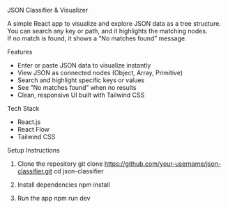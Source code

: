 JSON Classifier & Visualizer

A simple React app to visualize and explore JSON data as a tree structure.  
You can search any key or path, and it highlights the matching nodes.  
If no match is found, it shows a “No matches found” message.



Features

- Enter or paste JSON data to visualize instantly  
- View JSON as connected nodes (Object, Array, Primitive)  
- Search and highlight specific keys or values  
- See “No matches found” when no results  
- Clean, responsive UI built with Tailwind CSS  


 Tech Stack

- React.js 
- React Flow  
- Tailwind CSS



Setup Instructions


 1. Clone the repository
git clone https://github.com/your-username/json-classifier.git
cd json-classifier

 2. Install dependencies
npm install

 3. Run the app
npm run dev
